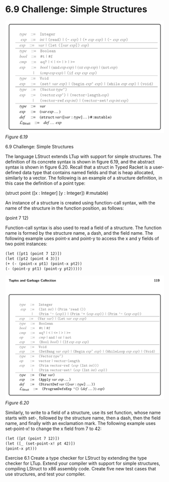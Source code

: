 # 6.9 Challenge: Simple Structures

![Figure 6.19...](images/page_132_vector_cluster_332.png)
*Figure 6.19*

6.9 Challenge: Simple Structures

The language LStruct extends LTup with support for simple structures. The definition of its concrete syntax is shown in figure 6.19, and the abstract syntax is shown in figure 6.20. Recall that a struct in Typed Racket is a user-defined data type that contains named fields and that is heap allocated, similarly to a vector. The following is an example of a structure definition, in this case the definition of a point type:

(struct point ([x : Integer] [y : Integer]) #:mutable)

An instance of a structure is created using function-call syntax, with the name of the structure in the function position, as follows:

(point 7 12)

Function-call syntax is also used to read a field of a structure. The function name is formed by the structure name, a dash, and the field name. The following example uses point-x and point-y to access the x and y fields of two point instances:

```
(let ([pt1 (point 7 12)])
(let ([pt2 (point 4 3)])
(+ (- (point-x pt1) (point-x pt2))
(- (point-y pt1) (point-y pt2)))))
```

![Figure 6.20...](images/page_133_vector_cluster_322.png)
*Figure 6.20*

Similarly, to write to a field of a structure, use its set function, whose name starts with set-, followed by the structure name, then a dash, then the field name, and finally with an exclamation mark. The following example uses set-point-x! to change the x field from 7 to 42:

```
(let ([pt (point 7 12)])
(let ([_ (set-point-x! pt 42)])
(point-x pt)))
```

Exercise 6.1 Create a type checker for LStruct by extending the type checker for LTup. Extend your compiler with support for simple structures, compiling LStruct to x86 assembly code. Create five new test cases that use structures, and test your compiler.

